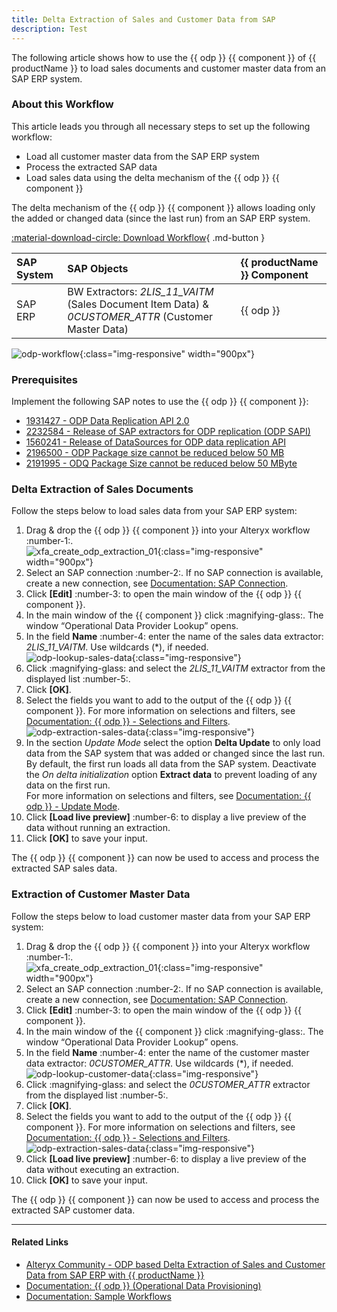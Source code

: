 ```yaml
---
title: Delta Extraction of Sales and Customer Data from SAP  
description: Test
---
```


The following article shows how to use the {{ odp }} {{ component }} of {{ productName }} to load sales documents and customer master data from an SAP ERP system.<br>

### About this Workflow

This article leads you through all necessary steps to set up the following workflow:
- Load all customer master data from the SAP ERP system
- Process the extracted SAP data
- Load sales data using the delta mechanism of the {{ odp }} {{ component }}

The delta mechanism of the {{ odp }} {{ component }} allows loading only the added or changed data (since the last run) from an SAP ERP system.

[:material-download-circle: Download Workflow](../assets/files/xfa/ODP-ERP-Delta.yxmd){ .md-button }

| SAP System | SAP Objects | {{ productName }} Component |
| :------ |:--- | :--- |
| SAP ERP | BW Extractors: *2LIS_11_VAITM* (Sales Document Item Data) & *0CUSTOMER_ATTR* (Customer Master Data) | {{ odp }} |

![odp-workflow](../assets/images/xfa/articles/odp-workflow.png){:class="img-responsive" width="900px"}

### Prerequisites

Implement the following SAP notes to use the {{ odp }} {{ component }}:
- [1931427 - ODP Data Replication API 2.0](https://launchpad.support.sap.com/#/notes/1931427)
- [2232584 - Release of SAP extractors for ODP replication (ODP SAPI)](https://launchpad.support.sap.com/#/notes/2232584)
- [1560241 - Release of DataSources for ODP data replication API](https://launchpad.support.sap.com/#/notes/1560241)
- [2196500 - ODP Package size cannot be reduced below 50 MB](https://launchpad.support.sap.com/#/notes/2196500/D)
- [2191995 - ODQ Package Size cannot be reduced below 50 MByte](https://launchpad.support.sap.com/#/notes/2191995/D)

### Delta Extraction of Sales Documents

Follow the steps below to load sales data from your SAP ERP system:
1. Drag & drop the {{ odp }} {{ component }} into your Alteryx workflow :number-1:.<br>
![xfa_create_odp_extraction_01](../assets/images/xfa/articles/xfa_create_odp_extraction_01.png){:class="img-responsive" width="900px"}
2. Select an SAP connection :number-2:. If no SAP connection is available, create a new connection, see [Documentation: SAP Connection](https://help.theobald-software.com/en/xtract-for-alteryx/sap-connection).
3. Click **[Edit]** :number-3: to open the main window of the {{ odp }} {{ component }}.
4. In the main window of the {{ component }} click :magnifying-glass:. The window “Operational Data Provider Lookup” opens.
5. In the field **Name** :number-4: enter the name of the sales data extractor: *2LIS_11_VAITM*. Use wildcards (*), if needed.<br>
![odp-lookup-sales-data](../assets/images/xfa/articles/odp-lookup-sales-data.png){:class="img-responsive"}
6. Click :magnifying-glass: and select the *2LIS_11_VAITM* extractor from the displayed list :number-5:.
7. Click **[OK]**.
8. Select the fields you want to add to the output of the {{ odp }} {{ component }}.
For more information on selections and filters, see [Documentation: {{ odp }} - Selections and Filters](https://help.theobald-software.com/en/xtract-for-alteryx/odp/odp-define#selections-and-filters).
![odp-extraction-sales-data](../assets/images/xfa/articles/odp-extraction-sales-data.png){:class="img-responsive"}
9. In the section *Update Mode* select the option **Delta Update** to only load data from the SAP system that was added or changed since the last run.
By default, the first run loads all data from the SAP system. Deactivate the *On delta initialization* option **Extract data** to prevent loading of any data on the first run.<br>
For more information on selections and filters, see [Documentation: {{ odp }} - Update Mode](https://help.theobald-software.com/en/xtract-for-alteryx/odp/odp-define#update-mode).
10. Click **[Load live preview]** :number-6: to display a live preview of the data without running an extraction.
11. Click **[OK]** to save your input.

The {{ odp }} {{ component }} can now be used to access and process the extracted SAP sales data.

### Extraction of Customer Master Data

Follow the steps below to load customer master data from your SAP ERP system:
1. Drag & drop the {{ odp }} {{ component }} into your Alteryx workflow :number-1:.<br>
![xfa_create_odp_extraction_01](../assets/images/xfa/articles/xfa_create_odp_extraction_01.png){:class="img-responsive" width="900px"}
2. Select an SAP connection :number-2:. If no SAP connection is available, create a new connection, see [Documentation: SAP Connection](https://help.theobald-software.com/en/xtract-for-alteryx/sap-connection).
3. Click **[Edit]** :number-3: to open the main window of the {{ odp }} {{ component }}.
4. In the main window of the {{ component }} click :magnifying-glass:. The window “Operational Data Provider Lookup” opens.
5. In the field **Name** :number-4: enter the name of the customer master data extractor: *0CUSTOMER_ATTR*. Use wildcards (*), if needed.<br>
![odp-lookup-customer-data](../assets/images/xfa/articles/odp-lookup-customer-data.png){:class="img-responsive"}
6. Click :magnifying-glass: and select the *0CUSTOMER_ATTR* extractor from the displayed list :number-5:.
7. Click **[OK]**.
8. Select the fields you want to add to the output of the {{ odp }} {{ component }}. 
For more information on selections and filters, see [Documentation: {{ odp }} - Selections and Filters](https://help.theobald-software.com/en/xtract-for-alteryx/odp/odp-define#selections-and-filters).
![odp-extraction-sales-data](../assets/images/xfa/articles/odp-extraction-customer-data.png){:class="img-responsive"}
9. Click **[Load live preview]** :number-6: to display a live preview of the data without executing an extraction.
10. Click **[OK]** to save your input.

The {{ odp }} {{ component }} can now be used to access and process the extracted SAP customer data.


*****
#### Related Links
- [Alteryx Community - ODP based Delta Extraction of Sales and Customer Data from SAP ERP with {{ productName }}](https://community.alteryx.com/t5/Community-Gallery/ODP-based-Delta-Extraction-of-Sales-and-Customer-Data-from-SAP/ta-p/1140120)
- [Documentation: {{ odp }} (Operational Data Provisioning)](https://help.theobald-software.com/en/xtract-for-alteryx/odp)
- [Documentation: Sample Workflows](https://help.theobald-software.com/en/xtract-for-alteryx/sample-workflows)
